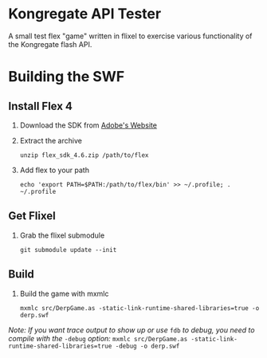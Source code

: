 Kongregate API Tester
=====================

A small test flex "game" written in flixel to exercise various functionality of the Kongregate flash API.

Building the SWF
================

Install Flex 4
--------------
1. Download the SDK from [Adobe's Website][1]
2. Extract the archive

    `unzip flex_sdk_4.6.zip /path/to/flex`

3. Add flex to your path

    `echo 'export PATH=$PATH:/path/to/flex/bin' >> ~/.profile; . ~/.profile`

Get Flixel
----------
1. Grab the flixel submodule

   `git submodule update --init`

Build
-----
1. Build the game with mxmlc

    `mxmlc src/DerpGame.as -static-link-runtime-shared-libraries=true -o derp.swf`

*Note: If you want trace output to show up or use* `fdb` *to debug, you need to compile with the* `-debug` *option:* `mxmlc src/DerpGame.as -static-link-runtime-shared-libraries=true -debug -o derp.swf`

[1]: http://www.adobe.com/devnet/flex/flex-sdk-download.html "Adobe Flex SDK"
